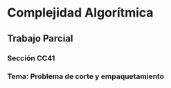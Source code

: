 # Complejidad Algorítmica

## Trabajo Parcial

### Sección CC41

### Tema: Problema de corte y empaquetamiento 

